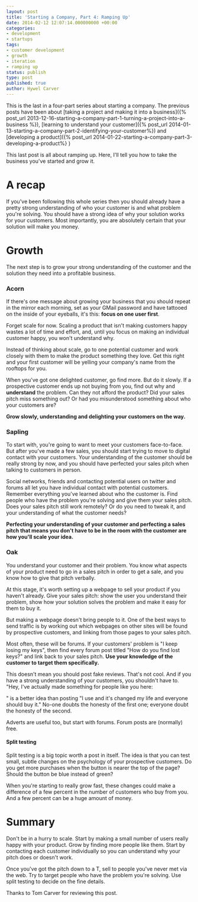```yaml
---
layout: post
title: 'Starting a Company, Part 4: Ramping Up'
date: 2014-02-12 12:07:14.000000000 +00:00
categories:
- development
- startups
tags:
- customer development
- growth
- iteration
- ramping up
status: publish
type: post
published: true
author: Hywel Carver
---
```

This is the last in a four-part series about starting a company. The previous posts have been about [taking a project and making it into a business]({% post_url 2013-12-16-starting-a-company-part-1-turning-a-project-into-a-business %}), [learning to understand your customer]({% post_url 2014-01-13-starting-a-company-part-2-identifying-your-customer%}) and [developing a product]({% post_url 2014-01-22-starting-a-company-part-3-developing-a-product%} )

This last post is all about ramping up. Here, I'll tell you how to take the business you've started and grow it.

# A recap
If you've been following this whole series then you should already have a pretty strong understanding of who your customer is and what problem you're solving. You should have a strong idea of why your solution works for your customers. Most importantly, you are absolutely certain that your solution will make you money.

# Growth
The next step is to grow your strong understanding of the customer and the solution they need into a profitable business.

### Acorn
If there's one message about growing your business that you should repeat in the mirror each morning, set as your GMail password and have tattooed on the inside of your eyeballs, it's this: **focus on one user first**.

Forget scale for now. Scaling a product that isn't making customers happy wastes a lot of time and effort, and, until you focus on making an individual customer happy, you won't understand why.

Instead of thinking about scale, go to one potential customer and work closely with them to make the product something they love. Get this right and your first customer will be yelling your company's name from the rooftops for you.

When you've got one delighted customer, go find more. But do it slowly. If a prospective customer ends up not buying from you, find out why and **understand** the problem. Can they not afford the product? Did your sales pitch miss something out? Or had you misunderstood something about who your customers are?

**Grow slowly, understanding and delighting your customers on the way.**

### Sapling
To start with, you're going to want to meet your customers face-to-face. But after you've made a few sales, you should start trying to move to digital contact with your customers. Your understanding of the customer should be really strong by now, and you should have perfected your sales pitch when talking to customers in person.

Social networks, friends and contacting potential users on twitter and forums all let you have individual contact with potential customers. Remember everything you've learned about who the customer is. Find people who have the problem you're solving and give them your sales pitch. Does your sales pitch still work remotely? Or do you need to tweak it, and your understanding of what the customer needs?

**Perfecting your understanding of your customer and perfecting a sales pitch that means you don't have to be in the room with the customer are how you'll scale your idea.**

### Oak
You understand your customer and their problem. You know what aspects of your product need to go in a sales pitch in order to get a sale, and you know how to give that pitch verbally.

At this stage, it's worth setting up a webpage to sell your product if you haven't already. Give your sales pitch: show the user you understand their problem, show how your solution solves the problem and make it easy for them to buy it.

But making a webpage doesn't bring people to it. One of the best ways to send traffic is by working out which webpages on other sites will be found by prospective customers, and linking from those pages to your sales pitch.

Most often, these will be forums. If your customers' problem is "I keep losing my keys", then find every forum post titled "How do you find lost keys?" and link back to your sales pitch. **Use your knowledge of the customer to target them specifically.**

This doesn't mean you should post fake reviews. That's not cool. And if you have a strong understanding of your customers, you shouldn't have to. "Hey, I've actually made something for people like you here:
<link>" is a better idea than posting "I use
<link> and it's changed my life and everyone should buy it." No-one doubts the honesty of the first one; everyone doubt the honesty of the second.

Adverts are useful too, but start with forums. Forum posts are (normally) free.

#### Split testing
Split testing is a big topic worth a post in itself. The idea is that you can test small, subtle changes on the psychology of your prospective customers. Do you get more purchases when the button is nearer the top of the page? Should the button be blue instead of green?

When you're starting to really grow fast, these changes could make a difference of a few percent in the number of customers who buy from you. And a few percent can be a huge amount of money.

# Summary
Don't be in a hurry to scale. Start by making a small number of users really happy with your product. Grow by finding more people like them. Start by contacting each customer individually so you can understand why your pitch does or doesn't work.

Once you've got the pitch down to a T, sell to people you've never met via the web. Try to target people who have the problem you're solving. Use split testing to decide on the fine details.

Thanks to Tom Carver for reviewing this post.

